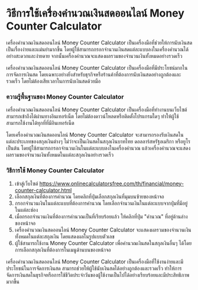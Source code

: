 วิธีการใช้เครื่องคำนวณเงินสดออนไลน์ Money Counter Calculator
============================================================

เครื่องคำนวณเงินสดออนไลน์ Money Counter Calculator เป็นเครื่องมือที่ช่วยให้การนับเงินสดเป็นเรื่องง่ายและแม่นยำมากขึ้น โดยผู้ใช้สามารถกรอกจำนวนเงินสดแต่ละแบบลงในเครื่องคำนวณได้อย่างสะดวกและง่ายดาย จากนั้นเครื่องคำนวณจะแสดงผลรวมของจำนวนเงินทั้งหมดอย่างรวดเร็ว

เครื่องคำนวณเงินสดออนไลน์ Money Counter Calculator เป็นเครื่องมือที่มีประโยชน์มากในการจัดการเงินสด โดยเฉพาะอย่างยิ่งสำหรับธุรกิจหรือร้านค้าที่ต้องการนับเงินสดอย่างถูกต้องและรวดเร็ว โดยไม่ต้องเสียเวลาในการนับเงินสดด้วยมือ

### ความรู้พื้นฐานของ Money Counter Calculator

เครื่องคำนวณเงินสดออนไลน์ Money Counter Calculator เป็นเครื่องมือที่ทำงานบนเว็บไซต์ สามารถเข้าถึงได้ผ่านทางอินเทอร์เน็ต โดยไม่ต้องดาวน์โหลดหรือติดตั้งโปรแกรมใดๆ ทำให้ผู้ใช้สามารถใช้งานได้ทุกที่ที่มีอินเทอร์เน็ต

โดยเครื่องคำนวณเงินสดออนไลน์ Money Counter Calculator จะสามารถรองรับเงินสดในแต่ละประเภทของสกุลเงินต่างๆ ไม่ว่าจะเป็นเงินสดในสกุลเงินบาทไทย ดอลลาร์สหรัฐอเมริกา หรือยูโร เป็นต้น โดยผู้ใช้สามารถกรอกจำนวนเงินในแต่ละแบบลงในเครื่องคำนวณ แล้วเครื่องคำนวณจะแสดงผลรวมของจำนวนเงินทั้งหมดในแต่ละสกุลเงินอย่างรวดเร็ว

### วิธีการใช้ Money Counter Calculator

1. เข้าสู่เว็บไซต์ <https://www.onlinecalculatorsfree.com/th/financial/money-counter-calculator.html>
2. เลือกสกุลเงินที่ต้องการคำนวณ โดยคลิกที่ปุ่มเลือกสกุลเงินที่มุมบนซ้ายของหน้าจอ
3. กรอกจำนวนเงินในแต่ละแบบที่ต้องการคำนวณ โดยเลือกจำนวนเงินในแต่ละแบบจากปุ่มที่มีอยู่ในแต่ละช่อง
4. เมื่อกรอกจำนวนเงินที่ต้องการคำนวณเป็นที่เรียบร้อยแล้ว ให้คลิกที่ปุ่ม "คำนวณ" ที่อยู่ด้านล่างของหน้าจอ
5. เครื่องคำนวณเงินสดออนไลน์ Money Counter Calculator จะแสดงผลรวมของจำนวนเงินทั้งหมดในแต่ละสกุลเงิน โดยแสดงผลในรูปแบบตัวเลข
6. ผู้ใช้สามารถใช้งาน Money Counter Calculator เพื่อคำนวณเงินสดในสกุลเงินอื่นๆ ได้โดยการเลือกสกุลเงินที่ต้องการในเมนูด้านบนของหน้าจอ

เครื่องคำนวณเงินสดออนไลน์ Money Counter Calculator เป็นเครื่องมือที่ใช้งานง่ายและมีประโยชน์ในการจัดการเงินสด สามารถช่วยให้ผู้ใช้นับเงินสดได้อย่างถูกต้องและรวดเร็ว ทำให้การจัดการเงินสดในธุรกิจหรือการใช้ชีวิตประจำวันของผู้ใช้งานเป็นไปได้อย่างเรียบร้อยและมีประสิทธิภาพมากขึ้น